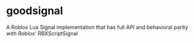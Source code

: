 # goodsignal
A Roblox Lua Signal implementation that has full API and behavioral parity with Roblox' RBXScriptSignal

